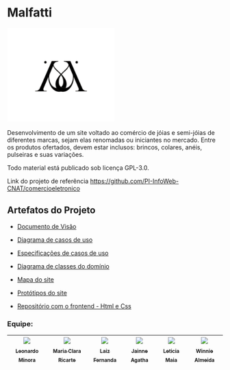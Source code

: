 # Malfatti

<img src="https://github.com/PI-InfoWeb-CNAT/Malfatti/blob/main/code/Imagens/logo-preta-Malfatti.png" width="250">

Desenvolvimento de um site voltado ao comércio de jóias e semi-jóias de diferentes marcas, sejam elas renomadas ou iniciantes no mercado.
Entre os produtos ofertados, devem estar inclusos: brincos, colares, anéis, pulseiras e suas variações.

Todo material está publicado sob licença GPL-3.0.

Link do projeto de referência https://github.com/PI-InfoWeb-CNAT/comercioeletronico

## Artefatos do Projeto

- [Documento de Visão](https://github.com/PI-InfoWeb-CNAT/Malfatti/blob/35b85a70949a627bcd57d493a6de95c1040920ea/docs/documento_de_visao.md)

- [Diagrama de casos de uso](https://github.com/PI-InfoWeb-CNAT/Malfatti/blob/main/docs/diagrama_de_casos_de_uso.jpg)

- [Especificações de casos de uso](https://github.com/PI-InfoWeb-CNAT/Malfatti/tree/main/docs/CDUs)

- [Diagrama de classes do domínio](https://github.com/PI-InfoWeb-CNAT/Malfatti/blob/main/docs/diagrama_de_classes.jpg)

- [Mapa do site](https://www.figma.com/file/4iUE8blA1ybmIiZCD3dtBZ/Mapa-do-Site?node-id=0%3A1)

- [Protótipos do site](https://www.figma.com/file/QoyzXNWz4s2cGq8V7gnJkf/Malfatti)


- [Repositório com o frontend - Html e Css](https://github.com/laiz234/MalfittiFront.git)

### Equipe:

| [<img src="https://avatars.githubusercontent.com/u/947801?s=120&v=4" width=150><br><sub>Leonardo Minora</sub>](https://github.com/leonardo-minora) |  [<img src="https://avatars.githubusercontent.com/u/97289630?s=120&v=4" width=150><br><sub>Maria Clara Ricarte</sub>](https://github.com/Maria-Ricarte) |  [<img src="https://avatars.githubusercontent.com/u/82954279?s=120&v=4" width=150><br><sub>Laiz Fernanda</sub>](https://github.com/laiz234) | [<img src="https://avatars.githubusercontent.com/u/79118143?s=120&v=4" width=150><br><sub>Jainne Agatha</sub>](https://github.com/jainneagatha) | [<img src="https://avatars.githubusercontent.com/u/79123176?s=120&v=4" width=150><br><sub>Leticia Maia</sub>](https://github.com/leticiamaiaa) | [<img src="https://avatars.githubusercontent.com/u/79114498?s=120&v=4" width=150><br><sub>Winnie Almeida</sub>](https://github.com/winniealmeida) |
| :---: | :---: | :---: | :---: | :---: | :---: |
